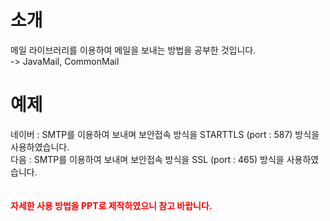 # 소개
메일 라이브러리를 이용하여 메일을 보내는 방법을 공부한 것입니다.<br>
-> JavaMail, CommonMail
<br>
# 예제
네이버 : SMTP를 이용하여 보내며 보안접속 방식을 STARTTLS (port : 587) 방식을 사용하였습니다.<br>
 다음  : SMTP를 이용하여 보내며 보안접속 방식을 SSL (port : 465) 방식을 사용하였습니다.<br>
<br><br>
<span style="color:red">**자세한 사용 방법을 PPT로 제작하였으니 참고 바랍니다.**</span>
